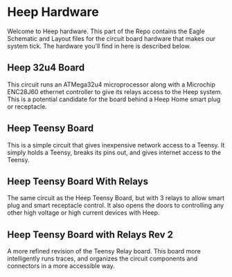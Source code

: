 # Heep Hardware

Welcome to Heep hardware. This part of the Repo contains the Eagle Schematic and Layout files for the circuit board hardware that makes our system tick. The hardware you'll find in here is described below.

## Heep 32u4 Board

This circuit runs an ATMega32u4 microprocessor along with a Microchip ENC28J60 ethernet controller to give its relays access to the Heep system. This is a potential candidate for the board behind a Heep Home smart plug or receptacle.

## Heep Teensy Board

This is a simple circuit that gives inexpensive network access to a Teensy. It simply holds a Teensy, breaks its pins out, and gives internet access to the Teensy.

## Heep Teensy Board With Relays 

The same circuit as the Heep Teensy Board, but with 3 relays to allow smart plug and smart receptacle control. It also opens the doors to controlling any other high voltage or high current devices with Heep.

## Heep Teensy Board with Relays Rev 2

A more refined revision of the Teensy Relay board. This board more intelligently runs traces, and organizes the circuit components and connectors in a more accessible way.